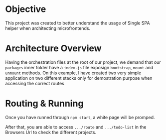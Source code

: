 # Objective
This project was created to better understand the usage of Single SPA helper when architecting microfrontends.

# Architecture Overview
Having the orchestration files at the root of our project, we demand that our `packages` inner folder have a `index.js` file exposign `bootstrap`, `mount` and `unmount` methods. 
On this example, I have created two very simple application on two different stacks only for demostration purpose when accessing the correct routes

# Routing & Running
Once you have runned through `npm start`, a white page will be promped.

After that, you are able to access `.../route` and `.../todo-list` in the Browsers Url to check the different projects.
